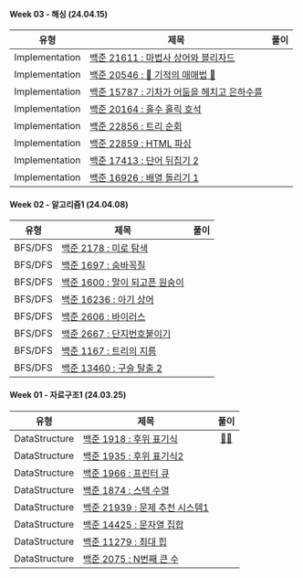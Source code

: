 #### Week 03 - 해싱 (24.04.15)

| 유형    | 제목                                                                   | 풀이 |
| ------- | ---------------------------------------------------------------------- | :--: |
| Implementation | [백준 21611 : 마법사 상어와 블리자드](https://www.acmicpc.net/problem/21611)          |
| Implementation | [백준 20546 : 🐜 기적의 매매법 🐜](https://www.acmicpc.net/problem/20546)           |
| Implementation | [백준 15787 : 기차가 어둠을 헤치고 은하수를](https://www.acmicpc.net/problem/15787) |
| Implementation | [백준 20164 : 홀수 홀릭 호석](https://www.acmicpc.net/problem/20164)      |
| Implementation | [백준 22856 : 트리 순회](https://www.acmicpc.net/problem/22856)        |
| Implementation | [백준 22859 : HTML 파싱](https://www.acmicpc.net/problem/22859)           |
| Implementation | [백준 17413 : 단어 뒤집기 2](https://www.acmicpc.net/problem/17413)     |
| Implementation | [백준 16926 : 배열 돌리기 1](https://www.acmicpc.net/problem/16926)        |


#### Week 02 - 알고리즘1 (24.04.08)

| 유형    | 제목                                                                   | 풀이 |
| ------- | ---------------------------------------------------------------------- | :--: |
| BFS/DFS | [백준 2178 : 미로 탐색](https://www.acmicpc.net/problem/2178)          |
| BFS/DFS | [백준 1697 : 숨바꼭질](https://www.acmicpc.net/problem/1697)           |
| BFS/DFS | [백준 1600 : 말이 되고픈 원숭이](https://www.acmicpc.net/problem/1600) |
| BFS/DFS | [백준 16236 : 아기 상어](https://www.acmicpc.net/problem/16236)        |
| BFS/DFS | [백준 2606 : 바이러스](https://www.acmicpc.net/problem/2606)           |
| BFS/DFS | [백준 2667 : 단지번호붙이기](https://www.acmicpc.net/problem/2667)     |
| BFS/DFS | [백준 1167 : 트리의 지름](https://www.acmicpc.net/problem/1167)        |
| BFS/DFS | [백준 13460 : 구슬 탈출 2](https://www.acmicpc.net/problem/13460)      |


#### Week 01 - 자료구조1 (24.03.25)

| 유형          | 제목                                                                    | 풀이 |
| ------------- | ----------------------------------------------------------------------- | :--: |
| DataStructure | [백준 1918 : 후위 표기식](https://www.acmicpc.net/problem/1918)         | [👩‍💻]() 
| DataStructure | [백준 1935 : 후위 표기식2](https://www.acmicpc.net/problem/1935)        |
| DataStructure | [백준 1966 : 프린터 큐](https://www.acmicpc.net/problem/1966)           |
| DataStructure | [백준 1874 : 스택 수열](https://www.acmicpc.net/problem/1874)           |
| DataStructure | [백준 21939 : 문제 추천 시스템1](https://www.acmicpc.net/problem/21939) |
| DataStructure | [백준 14425 : 문자열 집합](https://www.acmicpc.net/problem/14425)       |
| DataStructure | [백준 11279 : 최대 힙](https://www.acmicpc.net/problem/11279)           |
| DataStructure | [백준 2075 : N번째 큰 수](https://www.acmicpc.net/problem/2075)         |